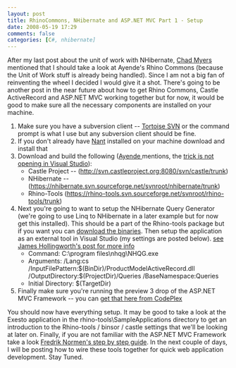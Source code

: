 ```yaml
---
layout: post
title: RhinoCommons, NHibernate and ASP.NET MVC Part 1 - Setup
date: 2008-05-19 17:29
comments: false
categories: [C#, nhibernate]
---
```

<p>
After my last post about the unit of work with NHibernate, <a href="http://www.lostechies.com/blogs/chad%5Fmyers/" target="_blank">Chad Myers</a> mentioned that I should take a look at Ayende&#39;s Rhino Commons (because the Unit of Work stuff is already being handled). Since I am not a big fan of reinventing the wheel I decided I would give it a shot. There&#39;s going to be another post in the near future about how to get Rhino Commons, Castle ActiveRecord and ASP.NET MVC working together but for now, it would be good to make sure all the necessary components are installed on your machine.
</p>
<ol>
	<li>Make sure you have a subversion client -- <a href="http://tortoisesvn.tigris.org/" target="_blank">Tortoise SVN</a> or the command prompt is what I use but any subversion client should be fine. </li>
	<li>If you don&#39;t already have <a href="http://nant.sourceforge.net/" target="_blank">Nant</a> installed on your machine download and install that</li>
	<li>Download and build the following (<a href="http://www.ayende.com/blog" target="_blank">Ayende </a>mentions, the <a href="http://www.ayende.com/Blog/archive/2007/08/06/Running-on-the-trunk-Building-Rhino-Commons.aspx" target="_blank">trick is not opening in Visual Studio</a>):
	<ul>
		<li>Castle Project -- (<a href="http://svn.castleproject.org:8080/svn/castle/trunk" target="_blank">http://svn.castleproject.org:8080/svn/castle/trunk</a>)</li>
		<li> NHibernate -- (<a href="https://nhibernate.svn.sourceforge.net/svnroot/nhibernate/trunk" target="_blank">https://nhibernate.svn.sourceforge.net/svnroot/nhibernate/trunk</a>)</li>
		<li> Rhino-Tools (<a href="https://rhino-tools.svn.sourceforge.net/svnroot/rhino-tools/trunk" target="_blank">https://rhino-tools.svn.sourceforge.net/svnroot/rhino-tools/trunk</a>) </li>
	</ul>
	</li>
	<li>Next you&#39;re going to want to setup the NHibernate Query Generator (we&#39;re going to use Linq to NHibernate in a later example but for now get this installed). This should be a part of the Rhino-tools package but if you want you can <a href="http://www.ayende.com/projects/nhibernate-query-analyzer/downloads.aspx" target="_blank">download the binaries</a>. Then setup the application as an external tool in Visual Studio (my settings are posted below). <a href="http://jhollingworth.wordpress.com/2008/03/28/subsonic-like-nhibernate-query-generator-button-in-visual-studio/%20target=">see James Hollingworth&#39;s post for more info</a>
	<br />
	<img src="/ryanlanciaux.com/image.axd?picture=nhibernateqg.gif" alt="" />
	<ul>
		<li>Command: C:\program files\nhqg\NHQG.exe</li>
		<li>Arguments: /Lang:cs /InputFilePattern:$(BinDir)/ProductModelActiveRecord.dll /OutputDirectory:$(ProjectDir)/Queries /BaseNamespace:Queries</li>
		<li>Initial Directory: $(TargetDir)</li>
	</ul>
	</li>
	<li>Finally make sure you&#39;re running the preview 3 drop of the ASP.NET MVC Framework -- you can <a href="http://www.codeplex.com/aspnet/Release/ProjectReleases.aspx?ReleaseId=12640" target="_blank">get that here from CodePlex</a> </li>
</ol>
You should now have everything setup. It may be good to take a look at the Exesto application in the rhino-tools\SampleApplications directory to get an introduction to the Rhino-tools / binsor / castle settings that we&#39;ll be looking at later on. Finally, if you are not familiar with the ASP.NET MVC Framework take a look <a href="http://weblogs.asp.net/fredriknormen/archive/2008/04/17/asp-net-mvc-framework-pre-preview-3-a-step-by-step-guide-to-create-a-simple-web-app.aspx" target="_blank">Fredrik Normen&#39;s step by step guide</a>. In the next couple of days, I will be posting how to wire these tools together for quick web application development. Stay Tuned.<br />



